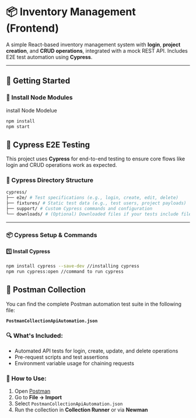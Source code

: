 # 📦 Inventory Management (Frontend)

A simple React-based inventory management system with **login**, **project creation**, and **CRUD operations**, integrated with a mock REST API. Includes E2E test automation using **Cypress**.

---

## 🚀 Getting Started

### 📁 Install Node Modules

install Node Modelue

```bash
npm install
npm start
```

## 🧪 Cypress E2E Testing

This project uses **Cypress** for end-to-end testing to ensure core flows like login and CRUD operations work as expected.

### 📁 Cypress Directory Structure

```bash
cypress/
├── e2e/ # Test specifications (e.g., login, create, edit, delete)
├── fixtures/ # Static test data (e.g., test users, project payloads)
├── support/ # Custom Cypress commands and configuration
└── downloads/ # (Optional) Downloaded files if your tests include file validation
```

---

### 📦 Cypress Setup & Commands

#### 1️⃣ Install Cypress

```bash
npm install cypress --save-dev //installing cypress
npm run cypress:open //command to run cypress
```

## 📮 Postman Collection

You can find the complete Postman automation test suite in the following file:

**`PostmanCollectionApiAutomation.json`**

### 🔍 What's Included:

- Automated API tests for login, create, update, and delete operations
- Pre-request scripts and test assertions
- Environment variable usage for chaining requests

### 🧪 How to Use:

1. Open [Postman](https://www.postman.com/)
2. Go to **File → Import**
3. Select `PostmanCollectionApiAutomation.json`
4. Run the collection in **Collection Runner** or via **Newman**
